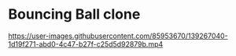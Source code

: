 # Bouncing Ball clone
https://user-images.githubusercontent.com/85953670/139267040-1d19f271-abd0-4c47-b27f-c25d5d92879b.mp4
